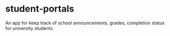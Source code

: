 # student-portals
An app for keep track of school announcements, grades, completion status for university students
